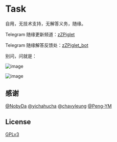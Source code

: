 # Task

自用，无技术支持，无解答义务，随缘。

Telegram 随缘更新频道：[zZPiglet](https://t.me/zZPiglet)

Telegram 随缘解答反馈处：[zZPiglet_bot](https://t.me/zZPiglet_bot)

别问，问就是：

![image](https://raw.githubusercontent.com/zZPiglet/Task/master/img/fly.jpeg)

![image](https://raw.githubusercontent.com/zZPiglet/Task/master/img/fly.gif)

## 感谢

[@NobyDa](https://github.com/NobyDa)
[@yichahucha](https://github.com/yichahucha)
[@chavyleung](https://github.com/chavyleung)
[@Peng-YM](https://github.com/Peng-YM)

## License

[GPLv3](LICENSE)